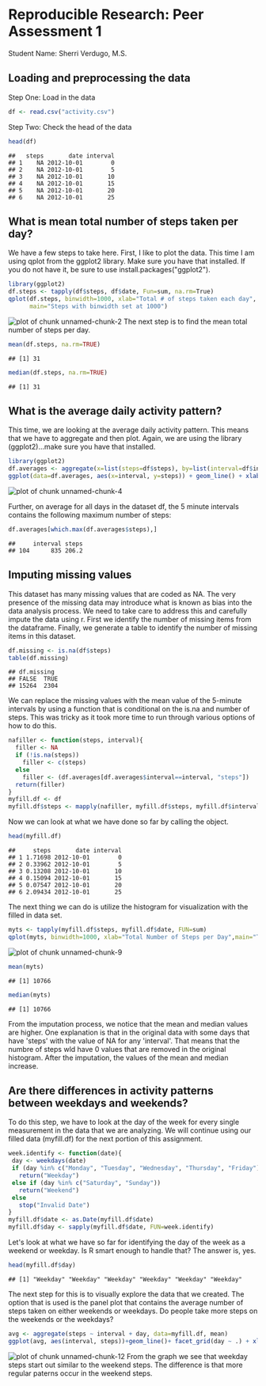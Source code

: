 # Reproducible Research: Peer Assessment 1
Student Name: Sherri Verdugo, M.S.


## Loading and preprocessing the data
Step One: Load in the data

```r
df <- read.csv("activity.csv")
```
Step Two: Check the head of the data

```r
head(df)
```

```
##   steps       date interval
## 1    NA 2012-10-01        0
## 2    NA 2012-10-01        5
## 3    NA 2012-10-01       10
## 4    NA 2012-10-01       15
## 5    NA 2012-10-01       20
## 6    NA 2012-10-01       25
```


## What is mean total number of steps taken per day?
We have a few steps to take here. First, I like to plot the data. This time I am using qplot from the ggplot2 library. Make sure you have that installed. If you do not have it, be sure to use install.packages("ggplot2").

```r
library(ggplot2)
df.steps <- tapply(df$steps, df$date, Fun=sum, na.rm=True)
qplot(df.steps, binwidth=1000, xlab="Total # of steps taken each day",
      main="Steps with binwidth set at 1000")
```

![plot of chunk unnamed-chunk-2](figure/unnamed-chunk-2.png) 
The next step is to find the mean total number of steps per day.

```r
mean(df.steps, na.rm=TRUE)
```

```
## [1] 31
```

```r
median(df.steps, na.rm=TRUE)
```

```
## [1] 31
```
## What is the average daily activity pattern?
This time, we are looking at the average daily activity pattern. This means that we have to aggregate and then plot. Again, we are using the library (ggplot2)...make sure you have that installed.

```r
library(ggplot2)
df.averages <- aggregate(x=list(steps=df$steps), by=list(interval=df$interval), FUN=mean, na.rm=TRUE)
ggplot(data=df.averages, aes(x=interval, y=steps)) + geom_line() + xlab("Intervals set at 5 minutes") + ylab("Average of steps taken")
```

![plot of chunk unnamed-chunk-4](figure/unnamed-chunk-4.png) 

Further, on average for all days in the dataset df, the 5 minute intervals contains the following maximum number of steps:

```r
df.averages[which.max(df.averages$steps),]
```

```
##     interval steps
## 104      835 206.2
```
## Imputing missing values
This dataset has many missing values that are coded as NA. The very presence of the missing data may introduce what is known as bias into the data analysis process. We need to take care to address this and carefully impute the data using r. First we identify the number of missing items from the dataframe. Finally, we generate a table to identify the number of missing items in this dataset.


```r
df.missing <- is.na(df$steps)
table(df.missing)
```

```
## df.missing
## FALSE  TRUE 
## 15264  2304
```

We can replace the missing values with the mean value of the 5-minute intervals by using a function that is conditional on the is.na and number of steps. This was tricky as it took more time to run through various options of how to do this. 


```r
nafiller <- function(steps, interval){
  filler <- NA
  if (!is.na(steps))
    filler <- c(steps)
  else
    filler <- (df.averages[df.averages$interval==interval, "steps"])
  return(filler)
}
myfill.df <- df
myfill.df$steps <- mapply(nafiller, myfill.df$steps, myfill.df$interval)
```
Now we can look at what we have done so far by calling the object.

```r
head(myfill.df)
```

```
##     steps       date interval
## 1 1.71698 2012-10-01        0
## 2 0.33962 2012-10-01        5
## 3 0.13208 2012-10-01       10
## 4 0.15094 2012-10-01       15
## 5 0.07547 2012-10-01       20
## 6 2.09434 2012-10-01       25
```

The next thing we can do is utilize the histogram for visualization with the filled in data set. 

```r
myts <- tapply(myfill.df$steps, myfill.df$date, FUN=sum)
qplot(myts, binwidth=1000, xlab="Total Number of Steps per Day",main="Total Number of Steps per Day After Imputation")
```

![plot of chunk unnamed-chunk-9](figure/unnamed-chunk-9.png) 

```r
mean(myts)
```

```
## [1] 10766
```

```r
median(myts)
```

```
## [1] 10766
```
From the imputation process, we notice that the mean and median values are higher. One explanation is that in the original data with some days that have 'steps' with the value of NA for any 'interval'. That means that the numbre of steps wld have 0 values that are removed in the original histogram. After the imputation, the values of the mean and median increase.

## Are there differences in activity patterns between weekdays and weekends?
To do this step, we have to look at the day of the week for every single measurement in the data that we are analyzing. We will continue using our filled data (myfill.df) for the next portion of this assignment.

```r
week.identify <- function(date){
 day <- weekdays(date)
 if (day %in% c("Monday", "Tuesday", "Wednesday", "Thursday", "Friday"))
   return("Weekday")
 else if (day %in% c("Saturday", "Sunday"))
   return("Weekend")
 else
   stop("Invalid Date")
}  
myfill.df$date <- as.Date(myfill.df$date)
myfill.df$day <- sapply(myfill.df$date, FUN=week.identify)
```
Let's look at what we have so far for identifying the day of the week as a weekend or weekday. Is R smart enough to handle that? The answer is, yes.

```r
head(myfill.df$day)
```

```
## [1] "Weekday" "Weekday" "Weekday" "Weekday" "Weekday" "Weekday"
```

The next step for this is to visually explore the data that we created. The option that is used is the panel plot that contains the average number of steps taken on either weekends or weekdays. Do people take more steps on the weekends or the weekdays?

```r
avg <- aggregate(steps ~ interval + day, data=myfill.df, mean)
ggplot(avg, aes(interval, steps))+geom_line()+ facet_grid(day ~ .) + xlab("Intervals at 5 minutes") + ylab("# of Steps")
```

![plot of chunk unnamed-chunk-12](figure/unnamed-chunk-12.png) 
From the graph we see that weekday steps start out similar to the weekend steps. The difference is that more regular paterns occur in the weekend steps.
